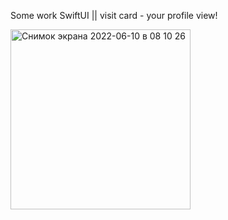   Some work SwiftUI || visit card - your profile view!        

<img width="288" alt="Снимок экрана 2022-06-10 в 08 10 26" src="https://user-images.githubusercontent.com/103481753/172995225-42db9cc6-a7bf-4fe4-8e89-2c8411865bcd.png">
